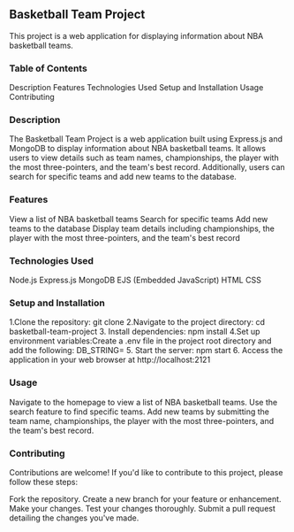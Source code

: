 ## Basketball Team Project
This project is a web application for displaying information about NBA basketball teams.

### Table of Contents
Description
Features
Technologies Used
Setup and Installation
Usage
Contributing


### Description
The Basketball Team Project is a web application built using Express.js and MongoDB to display information about NBA basketball teams. It allows users to view details such as team names, championships, the player with the most three-pointers, and the team's best record. 
Additionally, users can search for specific teams and add new teams to the database.

### Features
View a list of NBA basketball teams
Search for specific teams
Add new teams to the database
Display team details including championships, the player with the most three-pointers, and the team's best record

### Technologies Used
Node.js
Express.js
MongoDB
EJS (Embedded JavaScript)
HTML
CSS

### Setup and Installation
1.Clone the repository:
git clone <repository-url>
2.Navigate to the project directory:
cd basketball-team-project
3. Install dependencies:
npm install
4.Set up environment variables:Create a .env file in the project root directory and add the following:
DB_STRING=<your-mongodb-connection-string>
5. Start the server:
npm start
6. Access the application in your web browser at http://localhost:2121

### Usage
Navigate to the homepage to view a list of NBA basketball teams.
Use the search feature to find specific teams.
Add new teams by submitting the team name, championships, the player with the most three-pointers, and the team's best record.

### Contributing
Contributions are welcome! If you'd like to contribute to this project, please follow these steps:

Fork the repository.
Create a new branch for your feature or enhancement.
Make your changes.
Test your changes thoroughly.
Submit a pull request detailing the changes you've made.

